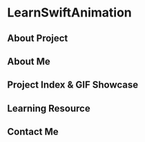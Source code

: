 # LearnSwiftAnimation
## About Project
## About Me
## Project Index & GIF Showcase
## Learning Resource
## Contact Me
## 
